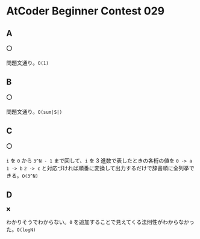 # AtCoder Beginner Contest 029

## A

:o:

問題文通り。`O(1)`

## B

:o:

問題文通り。`O(sum|S|)`

## C

:o:

`i`  を `0` から `3^N - 1` まで回して、`i` を 3 進数で表したときの各桁の値を `0 -> a` `1 -> b` `2 -> c` と対応づければ順番に変換して出力するだけで辞書順に全列挙できる。`O(3^N)`

## D

:x:

わかりそうでわからない。`0`  を追加することで見えてくる法則性がわからなかった。`O(logN)`
